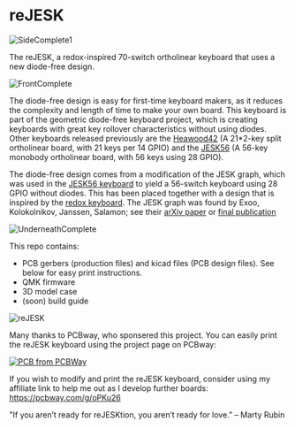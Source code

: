 # reJESK
![SideComplete1](https://github.com/user-attachments/assets/6ba68ae6-de5f-40e7-82c7-2af5300c95fc)

The reJESK, a redox-inspired 70-switch ortholinear keyboard that uses a new diode-free design. 

![FrontComplete](https://github.com/user-attachments/assets/62bb6d93-e72e-4346-a33b-a11ee2accac3)

The diode-free design is easy for first-time keyboard makers, as it reduces the complexity and length of time to make your own board. This keyboard is part of the geometric diode-free keyboard project, which is creating keyboards with great key rollover characteristics without using diodes. Other keyboards released previously are the [Heawood42](https://github.com/triliu/Heawood42) (A 21*2-key split ortholinear board, with 21 keys per 14 GPIO) and the [JESK56](https://github.com/triliu/JESK56) (A 56-key monobody ortholinear board, with 56 keys using 28 GPIO). 

The diode-free design comes from a modification of the JESK graph, which was used in the [JESK56 keyboard](https://github.com/triliu/JESK56) to yield a 56-switch keyboard using 28 GPIO without diodes. This has been placed together with a design that is inspired by the [redox keyboard](https://github.com/mattdibi/redox-keyboard). The JESK graph was found by Exoo, Kolokolnikov, Janssen, Salamon; see their [arXiv paper](https://arxiv.org/abs/2307.07308) or [final publication](https://onlinelibrary.wiley.com/doi/10.1002/jgt.23146?af=R)

![UnderneathComplete](https://github.com/user-attachments/assets/a2b670eb-68a6-40ba-9c82-eb315f266c7e)

This repo contains:
- PCB gerbers (production files) and kicad files (PCB design files). See below for easy print instructions. 
- QMK firmware
- 3D model case 
- (soon) build guide

![reJESK](https://github.com/user-attachments/assets/043d9627-45ac-49e0-a1f5-53d503b842ea)

Many thanks to PCBway, who sponsered this project. You can easily print the reJESK keyboard using the project page on PCBway:

<a href="https://www.pcbway.com/project/shareproject/reJESK_keyboard_9f7bace9.html"><img src="https://www.pcbway.com/project/img/images/frompcbway-1220.png" alt="PCB from PCBWay" /></a>

If you wish to modify and print the reJESK keyboard, consider using my affiliate link to help me out as I develop further boards: https://pcbway.com/g/oPKu26


"If you aren’t ready for reJESKtion, you aren’t ready for love.” – Marty Rubin
